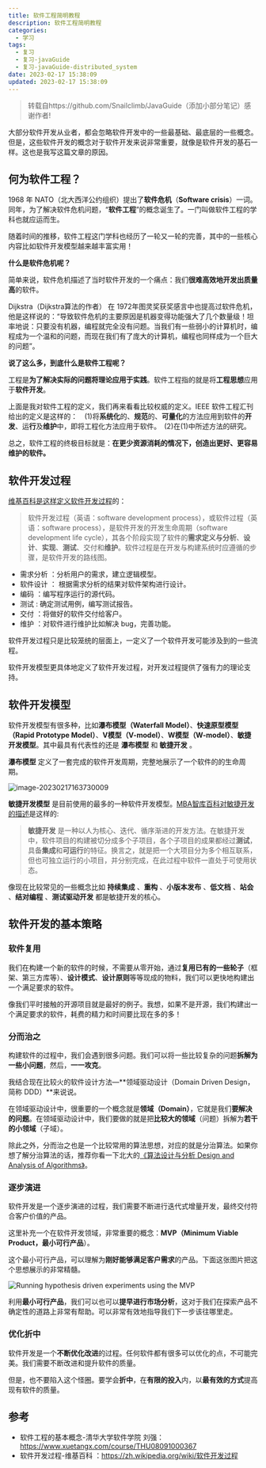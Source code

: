 ```yaml
---
title: 软件工程简明教程
description: 软件工程简明教程
categories:
  - 学习
tags:
  - 复习
  - 复习-javaGuide
  - 复习-javaGuide-distributed_system
date: 2023-02-17 15:38:09
updated: 2023-02-17 15:38:09
---
```


> 转载自https://github.com/Snailclimb/JavaGuide（添加小部分笔记）感谢作者!

大部分软件开发从业者，都会忽略软件开发中的一些最基础、最底层的一些概念。但是，这些软件开发的概念对于软件开发来说非常重要，就像是软件开发的基石一样。这也是我写这篇文章的原因。

## 何为软件工程？

1968 年 NATO（北大西洋公约组织）提出了**软件危机**（**Software crisis**）一词。同年，为了解决软件危机问题，“**软件工程**”的概念诞生了。一门叫做软件工程的学科也就应运而生。

随着时间的推移，软件工程这门学科也经历了一轮又一轮的完善，其中的一些核心内容比如软件开发模型越来越丰富实用！

**什么是软件危机呢？**

简单来说，软件危机描述了当时软件开发的一个痛点：我们**很难高效地开发出质量高**的软件。

Dijkstra（Dijkstra算法的作者） 在 1972年图灵奖获奖感言中也提高过软件危机，他是这样说的：“导致软件危机的主要原因是机器变得功能强大了几个数量级！坦率地说：只要没有机器，编程就完全没有问题。当我们有一些弱小的计算机时，编程成为一个温和的问题，而现在我们有了庞大的计算机，编程也同样成为一个巨大的问题”。

**说了这么多，到底什么是软件工程呢？**

工程是**为了解决实际的问题将理论应用于实践**。软件工程指的就是将**工程思想**应用于**软件开发**。

上面是我对软件工程的定义，我们再来看看比较权威的定义。IEEE 软件工程汇刊给出的定义是这样的：　(1)将**系统化**的、**规范**的、**可量化**的方法应用到软件的**开发**、运**行**及**维护**中，即将工程化方法应用于软件。　(2)在(1)中所述方法的研究。

总之，软件工程的终极目标就是：**在更少资源消耗的情况下，创造出更好、更容易维护的软件。**

## 软件开发过程

[维基百科是这样定义软件开发过程](https://zh.wikipedia.org/wiki/软件开发过程)的：

> 软件开发过程（英语：software development process），或软件过程（英语：software process），是软件开发的开发生命周期（software development life cycle），其各个阶段实现了软件的**需求定义与分析**、**设计**、**实现**、**测试**、交付和**维护**。软件过程是在开发与构建系统时应遵循的步骤，是软件开发的路线图。

- 需求分析 ：分析用户的需求，建立逻辑模型。
- 软件设计 ： 根据需求分析的结果对软件架构进行设计。
- 编码 ：编写程序运行的源代码。
- 测试 : 确定测试用例，编写测试报告。
- 交付 ：将做好的软件交付给客户。
- 维护 ：对软件进行维护比如解决 bug，完善功能。

软件开发过程只是比较笼统的层面上，一定义了一个软件开发可能涉及到的一些流程。

软件开发模型更具体地定义了软件开发过程，对开发过程提供了强有力的理论支持。

## 软件开发模型

软件开发模型有很多种，比如**瀑布模型（Waterfall Model）**、**快速原型模型（Rapid Prototype Model）**、**V模型（V-model）**、**W模型（W-model）**、**敏捷开发模型**。其中最具有代表性的还是 **瀑布模型** 和 **敏捷开发** 。

**瀑布模型** 定义了一套完成的软件开发周期，完整地展示了一个软件的的生命周期。

 ![image-20230217163730009](images/mypost/image-20230217163730009.png)

**敏捷开发模型** 是目前使用的最多的一种软件开发模型。[MBA智库百科对敏捷开发的描述](https://wiki.mbalib.com/wiki/敏捷开发)是这样的:

> **敏捷开发** 是一种以人为核心、迭代、循序渐进的开发方法。在敏捷开发中，软件项目的构建被切分成多个子项目，各个子项目的成果都经过**测试**，具备**集成**和**可运行**的特征。换言之，就是把一个大项目分为多个相互联系，但也可独立运行的小项目，并分别完成，在此过程中软件一直处于可使用状态。

像现在比较常见的一些概念比如 **持续集成** 、**重构** 、**小版本发布** 、**低文档** 、**站会** 、**结对编程** 、**测试驱动开发** 都是敏捷开发的核心。

## 软件开发的基本策略

### 软件复用

我们在构建一个新的软件的时候，不需要从零开始，通过**复用已有的一些轮子**（框架、第三方库等）、**设计模式**、**设计原则**等等现成的物料，我们可以更快地构建出一个满足要求的软件。

像我们平时接触的开源项目就是最好的例子。我想，如果不是开源，我们构建出一个满足要求的软件，耗费的精力和时间要比现在多的多！

### 分而治之

构建软件的过程中，我们会遇到很多问题。我们可以将一些比较复杂的问题**拆解为一些小问题**，然后，**一一攻克**。

我结合现在比较火的软件设计方法—**领域驱动设计（Domain Driven Design，简称 DDD）**来说说。

在领域驱动设计中，很重要的一个概念就是**领域（Domain）**，它就是我们**要解决的问题**。在领域驱动设计中，我们要做的就是把**比较大的领域**（问题）拆解为**若干的小领域**（子域）。

除此之外，分而治之也是一个比较常用的算法思想，对应的就是分治算法。如果你想了解分治算法的话，推荐你看一下北大的[《算法设计与分析 Design and Analysis of Algorithms》](https://www.coursera.org/learn/algorithms)。

### 逐步演进

软件开发是一个逐步演进的过程，我们需要不断进行迭代式增量开发，最终交付符合客户价值的产品。

这里补充一个在软件开发领域，非常重要的概念：**MVP（Minimum Viable Product，最小可行产品**）。

这个最小可行产品，可以理解为**刚好能够满足客户需求**的产品。下面这张图片把这个思想展示的非常精髓。

 ![Running hypothesis driven experiments using the MVP](images/mypost/3rbkQTwnhzHMbeOgL.jpg) 

利用**最小可行产品**，我们可以也可以**提早进行市场分析**，这对于我们在探索产品不确定性的道路上非常有帮助。可以非常有效地指导我们下一步该往哪里走。

### 优化折中

软件开发是一个**不断优化改进**的过程。任何软件都有很多可以优化的点，不可能完美。我们需要不断改进和提升软件的质量。

但是，也不要陷入这个怪圈。要学会**折中**，在**有限的投入**内，以**最有效的方式**提高现有软件的质量。

## 参考

- 软件工程的基本概念-清华大学软件学院 刘强：https://www.xuetangx.com/course/THU08091000367
- 软件开发过程-维基百科 ：https://zh.wikipedia.org/wiki/软件开发过程